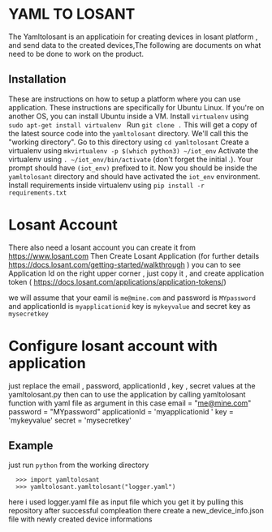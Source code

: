 YAML TO LOSANT
=========================

The Yamltolosant is an applicatioin for  creating devices in losant platform , and send data to the created devices,The following are documents on what need to be done to work on the product.

Installation
------------
These are instructions on how to setup a platform where you can use application. These instructions are specifically for Ubuntu Linux. If you're on another OS, you can install Ubuntu inside a VM. 
Install ` virtualenv `  using 
`
sudo apt-get install virtualenv 
`
Run `git clone .` This will get a copy of the latest source code into the `yamltolosant` directory. We'll call this the "working directory". Go to this directory using ` cd yamltolosant `
Create a virtualenv using `
mkvirtualenv -p $(which python3) ~/iot_env
` 
Activate the virtualenv using `
. ~/iot_env/bin/activate
` (don't forget the initial *.*).
Your prompt should have `(iot_env)` prefixed to it. 
Now you should be inside the `yamltolosant` directory and should have activated the `iot_env` environment. 
Install requirements inside virtualenv  using `pip install -r requirements.txt`

   Losant Account
=========================
There also need a losant account you can create it from https://www.losant.com
Then  Create Losant Application (for further details https://docs.losant.com/getting-started/walkthrough )
you can to see Application Id on the right upper corner , just copy it , and create application token ( https://docs.losant.com/applications/application-tokens/)

we will assume that your eamil is `me@mine.com` and password is `MYpassword` and applicationId is `myapplicationid` key is `mykeyvalue` and secret key as `mysecretkey`

Configure losant account with application
==========================================
just replace the email ,  password, applicationId , key , secret values at the yamltolosant.py then can to use the application by calling yamltolosant function with yaml file as argument
in this case 
    email = "me@mine.com"
    password = "MYpassword"
    applicationId = 'myapplicationid '
    key = 'mykeyvalue'
    secret = 'mysecretkey'


Example
-------
just run `python` from the working directory 

```
  >>> import yamltolosant
  >>> yamltolosant.yamltolosant("logger.yaml")
```
here i used logger.yaml file as input file which you get it by pulling this repository 
after successful compleation there create a new_device_info.json file with newly created device informations

